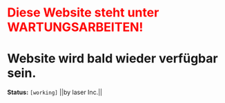 # <span style="color: red">Diese Website steht unter WARTUNGSARBEITEN!</span>
# Website wird bald wieder verfügbar sein.
**Status:** `[working]`
||by laser Inc.||
